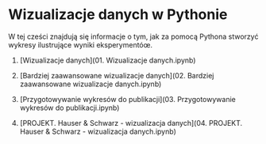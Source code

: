 # Wizualizacje danych w Pythonie

W tej cześci znajdują się informacje o tym, jak za pomocą Pythona stworzyć wykresy ilustrujące wyniki eksperymentóœ.

1. [Wizualizacje danych](01. Wizualizacje danych.ipynb)

2. [Bardziej zaawansowane wizualizacje danych](02. Bardziej zaawansowane wizualizacje danych.ipynb)

3. [Przygotowywanie wykresów do publikacji](03. Przygotowywanie wykresów do publikacji.ipynb)

4. [PROJEKT. Hauser & Schwarz - wizualizacja danych](04. PROJEKT. Hauser & Schwarz - wizualizacja danych.ipynb)
